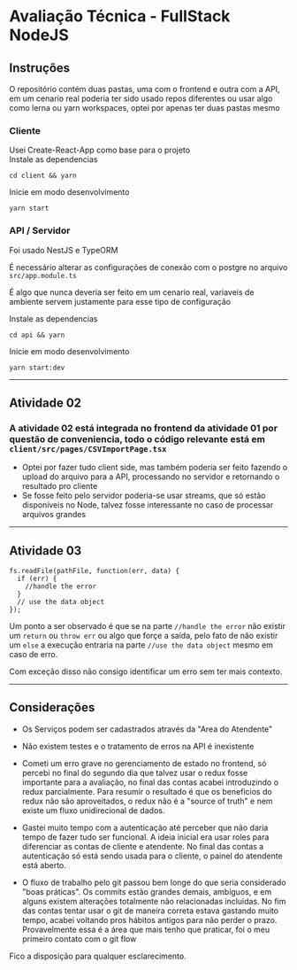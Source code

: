 # Avaliação Técnica - FullStack NodeJS

## Instruções

O repositório contém duas pastas, uma com o frontend e outra com a API, em um cenario real poderia ter sido usado repos diferentes ou usar algo como lerna ou yarn workspaces, optei por apenas ter duas pastas mesmo

### Cliente

Usei Create-React-App como base para o projeto  
Instale as dependencias

```
cd client && yarn
```

Inicie em modo desenvolvimento

```
yarn start
```

### API / Servidor

Foi usado NestJS e TypeORM

É necessário alterar as configurações de conexão com o postgre no arquivo `src/app.module.ts`

É algo que nunca deveria ser feito em um cenario real, variaveis de ambiente servem justamente para esse tipo de configuração

Instale as dependencias

```
cd api && yarn
```

Inicie em modo desenvolvimento

```
yarn start:dev
```

---

## Atividade 02

### A atividade 02 está integrada no frontend da atividade 01 por questão de conveniencia, todo o código relevante está em `client/src/pages/CSVImportPage.tsx`

- Optei por fazer tudo client side, mas também poderia ser feito fazendo o upload do arquivo para a API, processando no servidor e retornando o resultado pro cliente
- Se fosse feito pelo servidor poderia-se usar streams, que só estão disponíveis no Node, talvez fosse interessante no caso de processar arquivos grandes

---

## Atividade 03

```
fs.readFile(pathFile, function(err, data) {
  if (err) {
    //handle the error
  }
  // use the data object
});
```

Um ponto a ser observado é que se na parte `//handle the error` não existir um `return` ou `throw err` ou algo que forçe a saída, pelo fato de não existir um `else` a execução entraria na parte `//use the data object` mesmo em caso de erro.

Com exceção disso não consigo identificar um erro sem ter mais contexto.

---

## Considerações

- Os Serviços podem ser cadastrados através da "Area do Atendente"

- Não existem testes e o tratamento de erros na API é inexistente
- Cometi um erro grave no gerenciamento de estado no frontend, só percebi no final do segundo dia que talvez usar o redux fosse importante para a avaliação, no final das contas acabei introduzindo o redux parcialmente. Para resumir o resultado é que os beneficios do redux não são aproveitados, o redux não é a "source of truth" e nem existe um fluxo unidirecional de dados.
- Gastei muito tempo com a autenticação até perceber que não daria tempo de fazer tudo ser funcional. A ideia inicial era usar roles para diferenciar as contas de cliente e atendente. No final das contas a autenticação só está sendo usada para o cliente, o painel do atendente está aberto.
- O fluxo de trabalho pelo git passou bem longe do que seria considerado "boas práticas". Os commits estão grandes demais, ambíguos, e em alguns existem alterações totalmente não relacionadas incluidas. No fim das contas tentar usar o git de maneira correta estava gastando muito tempo, acabei voltando pros hábitos antigos para não perder o prazo. Provavelmente essa é a área que mais tenho que praticar, foi o meu primeiro contato com o git flow

Fico a disposição para qualquer esclarecimento.
